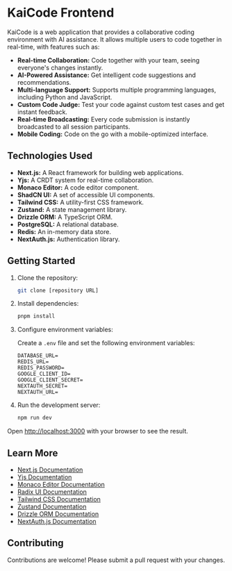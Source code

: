 # KaiCode Frontend

KaiCode is a web application that provides a collaborative coding environment with AI assistance. It allows multiple users to code together in real-time, with features such as:

*   **Real-time Collaboration:** Code together with your team, seeing everyone's changes instantly.
*   **AI-Powered Assistance:** Get intelligent code suggestions and recommendations.
*   **Multi-language Support:** Supports multiple programming languages, including Python and JavaScript.
*   **Custom Code Judge:** Test your code against custom test cases and get instant feedback.
*   **Real-time Broadcasting:** Every code submission is instantly broadcasted to all session participants.
*   **Mobile Coding:** Code on the go with a mobile-optimized interface.

## Technologies Used

*   **Next.js:** A React framework for building web applications.
*   **Yjs:** A CRDT system for real-time collaboration.
*   **Monaco Editor:** A code editor component.
*   **ShadCN UI:** A set of accessible UI components.
*   **Tailwind CSS:** A utility-first CSS framework.
*   **Zustand:** A state management library.
*   **Drizzle ORM:** A TypeScript ORM.
*   **PostgreSQL:** A relational database.
*   **Redis:** An in-memory data store.
*   **NextAuth.js:** Authentication library.

## Getting Started

1.  Clone the repository:

    ```bash
    git clone [repository URL]
    ```
2.  Install dependencies:

    ```bash
    pnpm install
    ```
3.  Configure environment variables:

    Create a `.env` file and set the following environment variables:

    ```
    DATABASE_URL=
    REDIS_URL=
    REDIS_PASSWORD=
    GOOGLE_CLIENT_ID=
    GOOGLE_CLIENT_SECRET=
    NEXTAUTH_SECRET=
    NEXTAUTH_URL=
    ```

4.  Run the development server:

    ```bash
    npm run dev
    ```

Open [http://localhost:3000](http://localhost:3000) with your browser to see the result.

## Learn More

*   [Next.js Documentation](https://nextjs.org/docs)
*   [Yjs Documentation](https://docs.yjs.dev/)
*   [Monaco Editor Documentation](https://microsoft.github.io/monaco-editor/)
*   [Radix UI Documentation](https://www.radix-ui.com/)
*   [Tailwind CSS Documentation](https://tailwindcss.com/)
*   [Zustand Documentation](https://github.com/pmndrs/zustand)
*   [Drizzle ORM Documentation](https://orm.drizzle.team/)
*   [NextAuth.js Documentation](https://next-auth.js.org/)

## Contributing

Contributions are welcome! Please submit a pull request with your changes.
